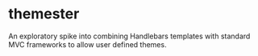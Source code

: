 themester
=========

An exploratory spike into combining Handlebars templates with standard MVC frameworks to allow user defined themes.
